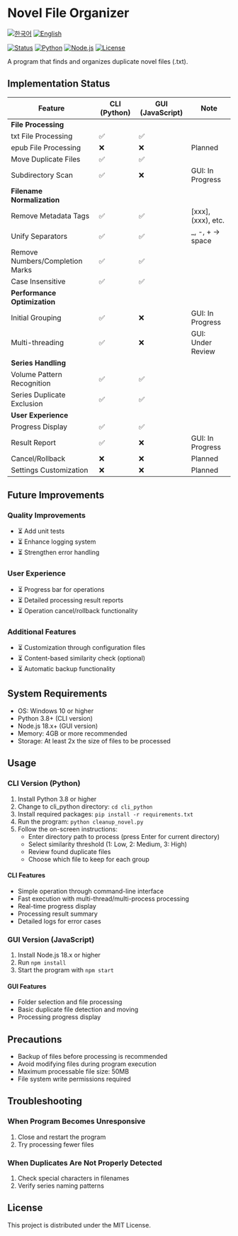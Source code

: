 # Novel File Organizer

[![한국어](https://img.shields.io/badge/언어-한국어-blue.svg)](README.md)
[![English](https://img.shields.io/badge/Language-English-blue.svg)](README_EN.md)

[![Status](https://img.shields.io/badge/status-completed-green)](README_EN.md)
[![Python](https://img.shields.io/badge/Python-3.8+-blue)](https://www.python.org/)
[![Node.js](https://img.shields.io/badge/Node.js-18.x-green)](https://nodejs.org/)
[![License](https://img.shields.io/badge/License-MIT-lightgrey)](LICENSE)

A program that finds and organizes duplicate novel files (.txt).

## Implementation Status

| Feature | CLI (Python) | GUI (JavaScript) | Note |
|---------|-------------|------------------|------|
| **File Processing** |
| txt File Processing | ✅ | ✅ | |
| epub File Processing | ❌ | ❌ | Planned |
| Move Duplicate Files | ✅ | ✅ | |
| Subdirectory Scan | ✅ | ❌ | GUI: In Progress |
| **Filename Normalization** |
| Remove Metadata Tags | ✅ | ✅ | [xxx], (xxx), etc. |
| Unify Separators | ✅ | ✅ | _, -, + → space |
| Remove Numbers/Completion Marks | ✅ | ✅ | |
| Case Insensitive | ✅ | ✅ | |
| **Performance Optimization** |
| Initial Grouping | ✅ | ❌ | GUI: In Progress |
| Multi-threading | ✅ | ❌ | GUI: Under Review |
| **Series Handling** |
| Volume Pattern Recognition | ✅ | ✅ | |
| Series Duplicate Exclusion | ✅ | ✅ | |
| **User Experience** |
| Progress Display | ✅ | ✅ | |
| Result Report | ✅ | ❌ | GUI: In Progress |
| Cancel/Rollback | ❌ | ❌ | Planned |
| Settings Customization | ❌ | ❌ | Planned |

## Future Improvements

### Quality Improvements
- ⏳ Add unit tests
- ⏳ Enhance logging system
- ⏳ Strengthen error handling

### User Experience
- ⏳ Progress bar for operations
- ⏳ Detailed processing result reports
- ⏳ Operation cancel/rollback functionality

### Additional Features
- ⏳ Customization through configuration files
- ⏳ Content-based similarity check (optional)
- ⏳ Automatic backup functionality

## System Requirements

- OS: Windows 10 or higher
- Python 3.8+ (CLI version)
- Node.js 18.x+ (GUI version)
- Memory: 4GB or more recommended
- Storage: At least 2x the size of files to be processed

## Usage

### CLI Version (Python)
1. Install Python 3.8 or higher
2. Change to cli_python directory: `cd cli_python`
3. Install required packages: `pip install -r requirements.txt`
4. Run the program: `python cleanup_novel.py`
5. Follow the on-screen instructions:
   - Enter directory path to process (press Enter for current directory)
   - Select similarity threshold (1: Low, 2: Medium, 3: High)
   - Review found duplicate files
   - Choose which file to keep for each group

#### CLI Features
- Simple operation through command-line interface
- Fast execution with multi-thread/multi-process processing
- Real-time progress display
- Processing result summary
- Detailed logs for error cases

### GUI Version (JavaScript)
1. Install Node.js 18.x or higher
2. Run `npm install`
3. Start the program with `npm start`

#### GUI Features
- Folder selection and file processing
- Basic duplicate file detection and moving
- Processing progress display

## Precautions

- Backup of files before processing is recommended
- Avoid modifying files during program execution
- Maximum processable file size: 50MB
- File system write permissions required

## Troubleshooting

### When Program Becomes Unresponsive
1. Close and restart the program
2. Try processing fewer files

### When Duplicates Are Not Properly Detected
1. Check special characters in filenames
2. Verify series naming patterns

## License

This project is distributed under the MIT License. 